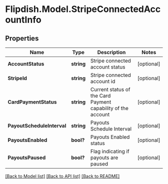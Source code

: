 # Flipdish.Model.StripeConnectedAccountInfo
## Properties

Name | Type | Description | Notes
------------ | ------------- | ------------- | -------------
**AccountStatus** | **string** | Stripe connected account status | [optional] 
**StripeId** | **string** | Stripe connected account id | [optional] 
**CardPaymentStatus** | **string** | Current status of the Card Payment capability of the account | [optional] 
**PayoutScheduleInterval** | **string** | Payouts Schedule Interval | [optional] 
**PayoutsEnabled** | **bool?** | Payouts Enabled status | [optional] 
**PayoutsPaused** | **bool?** | Flag indicating if payouts are paused | [optional] 

[[Back to Model list]](../README.md#documentation-for-models) [[Back to API list]](../README.md#documentation-for-api-endpoints) [[Back to README]](../README.md)

